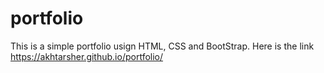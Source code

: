 # portfolio
This is a simple portfolio usign HTML, CSS and BootStrap.
Here is the link https://akhtarsher.github.io/portfolio/
